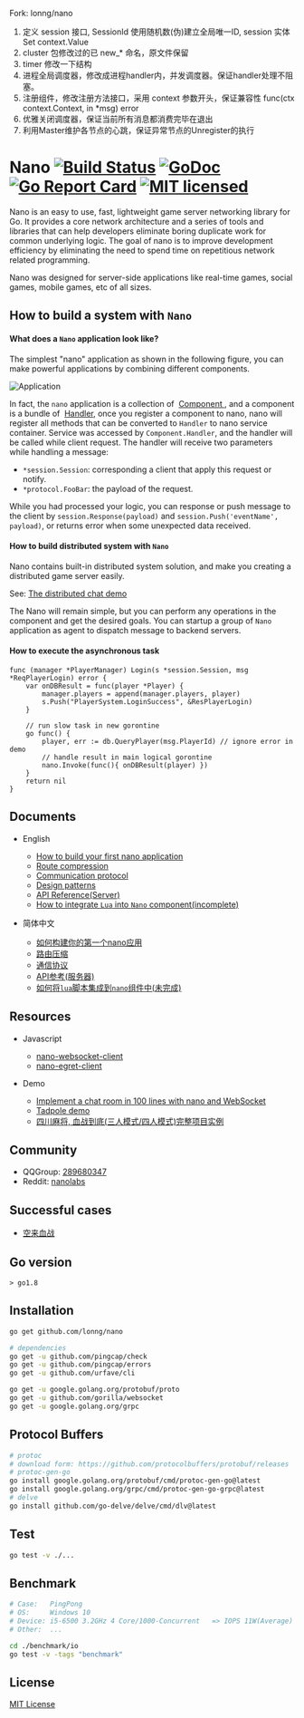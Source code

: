 Fork: lonng/nano
1. 定义 session 接口, SessionId 使用随机数(伪)建立全局唯一ID, session 实体 Set context.Value
2. cluster 包修改过的已 new_* 命名，原文件保留
3. timer 修改一下结构
4. 进程全局调度器，修改成进程handler内，并发调度器。保证handler处理不阻塞。
5. 注册组件，修改注册方法接口，采用 context 参数开头，保证兼容性 func(ctx context.Context, in *msg) error
6. 优雅关闭调度器，保证当前所有消息都消费完毕在退出
7. 利用Master维护各节点的心跳，保证异常节点的Unregister的执行

# Nano [![Build Status][1]][2] [![GoDoc][3]][4] [![Go Report Card][5]][6] [![MIT licensed][7]][8] 

[1]: https://github.com/lonng/nano/actions/workflows/go.yml/badge.svg?branch=master
[2]: https://github.com/lonng/nano/actions/workflows/go.yml
[3]: https://godoc.org/github.com/lonng/nano?status.svg
[4]: https://godoc.org/github.com/lonng/nano
[5]: https://goreportcard.com/badge/github.com/lonng/nano
[6]: https://goreportcard.com/report/github.com/lonng/nano
[7]: https://img.shields.io/badge/license-MIT-blue.svg
[8]: LICENSE

Nano is an easy to use, fast, lightweight game server networking library for Go.
It provides a core network architecture and a series of tools and libraries that
can help developers eliminate boring duplicate work for common underlying logic.
The goal of nano is to improve development efficiency by eliminating the need to
spend time on repetitious network related programming.

Nano was designed for server-side applications like real-time games, social games,
mobile games, etc of all sizes.

## How to build a system with `Nano`

#### What does a `Nano` application look like?

The simplest "nano" application as shown in the following figure, you can make powerful applications by combining different components.

![Application](media/application.png)

In fact, the `nano` application is a collection of  [Component ](./docs/get_started.md#component) , and a component is a bundle of  [Handler](./docs/get_started.md#handler), once you register a component to nano, nano will register all methods that can be converted to `Handler` to nano service container. Service was accessed by `Component.Handler`, and the handler will be called while client request. The handler will receive two parameters while handling a message:
  - `*session.Session`: corresponding a client that apply this request or notify.
  - `*protocol.FooBar`: the payload of the request.

While you had processed your logic, you can response or push message to the client by `session.Response(payload)` and `session.Push('eventName', payload)`, or returns error when some unexpected data received.

#### How to build distributed system with `Nano`

Nano contains built-in distributed system solution, and make you creating a distributed game server easily.

See: [The distributed chat demo](https://github.com/lonng/nano/tree/master/examples/cluster)

The Nano will remain simple, but you can perform any operations in the component and get the desired goals. You can startup a group of `Nano` application as agent to dispatch message to backend servers.

#### How to execute the asynchronous task

```golang
func (manager *PlayerManager) Login(s *session.Session, msg *ReqPlayerLogin) error {
    var onDBResult = func(player *Player) {
        manager.players = append(manager.players, player)
        s.Push("PlayerSystem.LoginSuccess", &ResPlayerLogin)
    }
    
    // run slow task in new gorontine
    go func() {
        player, err := db.QueryPlayer(msg.PlayerId) // ignore error in demo
        // handle result in main logical gorontine
        nano.Invoke(func(){ onDBResult(player) })
    }
    return nil
}
```

## Documents

- English
    + [How to build your first nano application](./docs/get_started.md)
    + [Route compression](./docs/route_compression.md)
    + [Communication protocol](./docs/communication_protocol.md)
    + [Design patterns](./docs/design_patterns.md)
    + [API Reference(Server)](https://godoc.org/github.com/lonnng/nano)
    + [How to integrate `Lua` into `Nano` component(incomplete)](.)

- 简体中文
    + [如何构建你的第一个nano应用](./docs/get_started_zh_CN.md)
    + [路由压缩](./docs/route_compression_zh_CN.md)
    + [通信协议](./docs/communication_protocol_zh_CN.md)
    + [API参考(服务器)](https://godoc.org/github.com/lonnng/nano)
    + [如何将`lua`脚本集成到`nano`组件中(未完成)](.)

## Resources

- Javascript
  + [nano-websocket-client](https://github.com/lonnng/nano-websocket-client)
  + [nano-egret-client](https://github.com/lonnng/nano-egret-client)

- Demo
  + [Implement a chat room in 100 lines with nano and WebSocket](./examples/demo/chat)
  + [Tadpole demo](./examples/demo/tadpole)
  + [四川麻将, 血战到底(三人模式/四人模式)完整项目实例](https://github.com/lonnng/nanoserver)

## Community

- QQGroup: [289680347](https://jq.qq.com/?_wv=1027&k=4EMMaha)
- Reddit: [nanolabs](https://www.reddit.com/r/nanolabs/)

## Successful cases

- [空来血战](https://fir.im/tios)

## Go version

`> go1.8`

## Installation

```bash
go get github.com/lonng/nano

# dependencies
go get -u github.com/pingcap/check
go get -u github.com/pingcap/errors
go get -u github.com/urfave/cli

go get -u google.golang.org/protobuf/proto
go get -u github.com/gorilla/websocket
go get -u google.golang.org/grpc
```

## Protocol Buffers
```bash
# protoc
# download form: https://github.com/protocolbuffers/protobuf/releases
# protoc-gen-go
go install google.golang.org/protobuf/cmd/protoc-gen-go@latest
go install google.golang.org/grpc/cmd/protoc-gen-go-grpc@latest
# delve
go install github.com/go-delve/delve/cmd/dlv@latest
```

## Test
```bash
go test -v ./...
```

## Benchmark

```bash
# Case:   PingPong
# OS:     Windows 10
# Device: i5-6500 3.2GHz 4 Core/1000-Concurrent   => IOPS 11W(Average)
# Other:  ...

cd ./benchmark/io
go test -v -tags "benchmark"
```

## License

[MIT License](./LICENSE)
